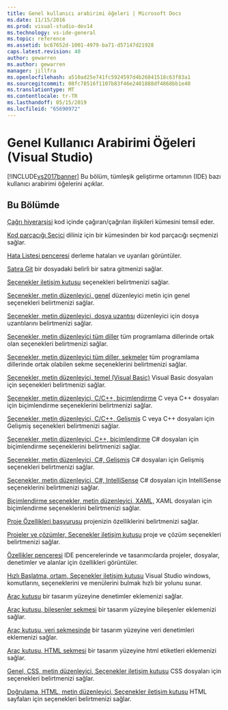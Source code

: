```yaml
---
title: Genel kullanıcı arabirimi öğeleri | Microsoft Docs
ms.date: 11/15/2016
ms.prod: visual-studio-dev14
ms.technology: vs-ide-general
ms.topic: reference
ms.assetid: bc67652d-1001-4979-ba71-d57147d21928
caps.latest.revision: 40
author: gewarren
ms.author: gewarren
manager: jillfra
ms.openlocfilehash: a510ad25e741fc5924597d4b26841518c63f83a1
ms.sourcegitcommit: 08fc78516f1107b83f46e2401888df4868bb1e40
ms.translationtype: MT
ms.contentlocale: tr-TR
ms.lasthandoff: 05/15/2019
ms.locfileid: "65690972"
---
```

# <a name="general-user-interface-elements-visual-studio"></a>Genel Kullanıcı Arabirimi Öğeleri (Visual Studio)
[!INCLUDE[vs2017banner](../../includes/vs2017banner.md)]
Bu bölüm, tümleşik geliştirme ortamının (IDE) bazı kullanıcı arabirimi öğelerini açıklar.

## <a name="in-this-section"></a>Bu Bölümde
 [Çağrı hiyerarşisi](../../ide/reference/call-hierarchy.md) kod içinde çağıran/çağrılan ilişkileri kümesini temsil eder.

 [Kod parçacığı Seçici](../../ide/reference/code-snippet-picker.md) diliniz için bir kümesinden bir kod parçacığı seçmenizi sağlar.

 [Hata Listesi penceresi](../../ide/reference/error-list-window.md) derleme hataları ve uyarıları görüntüler.

 [Satıra Git](../../ide/reference/go-to-line.md) bir dosyadaki belirli bir satıra gitmenizi sağlar.

 [Seçenekler iletişim kutusu](../../ide/reference/options-dialog-box-visual-studio.md) seçenekleri belirtmenizi sağlar.

 [Seçenekler, metin düzenleyici, genel](../../ide/reference/options-text-editor-general.md) düzenleyici metin için genel seçenekleri belirtmenizi sağlar.

 [Seçenekler, metin düzenleyici, dosya uzantısı](../../ide/reference/options-text-editor-file-extension.md) düzenleyici için dosya uzantılarını belirtmenizi sağlar.

 [Seçenekler, metin düzenleyici tüm diller](../../ide/reference/options-text-editor-all-languages.md) tüm programlama dillerinde ortak olan seçenekleri belirtmenizi sağlar.

 [Seçenekler, metin düzenleyici tüm diller, sekmeler](../../ide/reference/options-text-editor-all-languages-tabs.md) tüm programlama dillerinde ortak olabilen sekme seçeneklerini belirtmenizi sağlar.

 [Seçenekler, metin düzenleyici, temel (Visual Basic)](../../ide/reference/options-text-editor-basic-visual-basic.md) Visual Basic dosyaları için seçenekleri belirtmenizi sağlar.

 [Seçenekler, metin düzenleyici, C/C++, biçimlendirme](../../ide/reference/options-text-editor-c-cpp-formatting.md) C veya C++ dosyaları için biçimlendirme seçeneklerini belirtmenizi sağlar.

 [Seçenekler, metin düzenleyici, C/C++, Gelişmiş](../../ide/reference/options-text-editor-c-cpp-advanced.md) C veya C++ dosyaları için Gelişmiş seçenekleri belirtmenizi sağlar.

 [Seçenekler, metin düzenleyici, C++, biçimlendirme](../../ide/reference/options-text-editor-csharp-formatting.md) C# dosyaları için biçimlendirme seçeneklerini belirtmenizi sağlar.

 [Seçenekler, metin düzenleyici, C#, Gelişmiş](../../ide/reference/options-text-editor-csharp-advanced.md) C# dosyaları için Gelişmiş seçenekleri belirtmenizi sağlar.

 [Seçenekler, metin düzenleyici, C#, IntelliSense](../../ide/reference/options-text-editor-csharp-intellisense.md) C# dosyaları için IntelliSense seçeneklerini belirtmenizi sağlar.

 [Biçimlendirme seçenekler, metin düzenleyici, XAML,](../../ide/reference/options-text-editor-xaml-formatting.md) XAML dosyaları için biçimlendirme seçeneklerini belirtmenizi sağlar.

 [Proje Özellikleri başvurusu](../../ide/reference/project-properties-reference.md) projenizin özelliklerini belirtmenizi sağlar.

 [Projeler ve çözümler, Seçenekler iletişim kutusu](../../ide/reference/projects-and-solutions-options-dialog-box.md) proje ve çözüm seçenekleri belirtmenizi sağlar.

 [Özellikler penceresi](../../ide/reference/properties-window.md) IDE pencerelerinde ve tasarımcılarda projeler, dosyalar, denetimler ve alanlar için özellikleri görüntüler.

 [Hızlı Başlatma, ortam, Seçenekler iletişim kutusu](../../ide/reference/quick-launch-environment-options-dialog-box.md) Visual Studio windows, komutlarını, seçeneklerini ve menülerini bulmak hızlı bir yolunu sunar.

 [Araç kutusu](../../ide/reference/toolbox.md) bir tasarım yüzeyine denetimler eklemenizi sağlar.

 [Araç kutusu, bileşenler sekmesi](../../ide/reference/toolbox-components-tab.md) bir tasarım yüzeyine bileşenler eklemenizi sağlar.

 [Araç kutusu, veri sekmesinde](../../ide/reference/toolbox-data-tab.md) bir tasarım yüzeyine veri denetimleri eklemenizi sağlar.

 [Araç kutusu, HTML sekmesi](../../ide/reference/toolbox-html-tab.md) bir tasarım yüzeyine html etiketleri eklemenizi sağlar.

 [Genel, CSS, metin düzenleyici, Seçenekler iletişim kutusu](https://msdn.microsoft.com/library/b33a7617-e69d-4a11-938e-2e218a34a10c) CSS dosyaları için seçenekleri belirtmenizi sağlar.

 [Doğrulama, HTML, metin düzenleyici, Seçenekler iletişim kutusu](https://msdn.microsoft.com/library/9c24ecfe-263e-4bf1-88de-d01be3992863) HTML sayfaları için seçenekleri belirtmenizi sağlar.